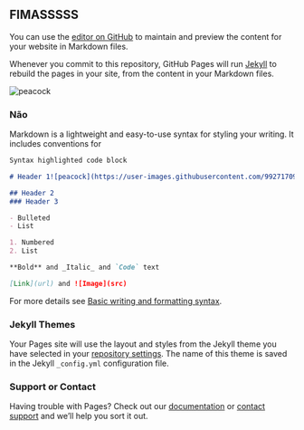 ## FIMASSSSS

You can use the [editor on GitHub](https://github.com/MathiasPeras/MathiasPeras/edit/gh-pages/index.md) to maintain and preview the content for your website in Markdown files.

Whenever you commit to this repository, GitHub Pages will run [Jekyll](https://jekyllrb.com/) to rebuild the pages in your site, from the content in your Markdown files.

![peacock](https://user-images.githubusercontent.com/99271709/174501874-a53b2f1c-862e-40aa-853d-00c69d97efe8.png)
### Não

Markdown is a lightweight and easy-to-use syntax for styling your writing. It includes conventions for

```markdown
Syntax highlighted code block

# Header 1![peacock](https://user-images.githubusercontent.com/99271709/174501874-a53b2f1c-862e-40aa-853d-00c69d97efe8.png)

## Header 2
### Header 3

- Bulleted
- List

1. Numbered
2. List

**Bold** and _Italic_ and `Code` text

[Link](url) and ![Image](src)
```

For more details see [Basic writing and formatting syntax](https://docs.github.com/en/github/writing-on-github/getting-started-with-writing-and-formatting-on-github/basic-writing-and-formatting-syntax).

### Jekyll Themes

Your Pages site will use the layout and styles from the Jekyll theme you have selected in your [repository settings](https://github.com/MathiasPeras/MathiasPeras/settings/pages). The name of this theme is saved in the Jekyll `_config.yml` configuration file.

### Support or Contact

Having trouble with Pages? Check out our [documentation](https://docs.github.com/categories/github-pages-basics/) or [contact support](https://support.github.com/contact) and we’ll help you sort it out.

